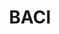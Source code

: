 ---
layout: default
description: BACI provides disaggregated data on bilateral trade flows for more than
  5000 products and 200 countries.
documentation: http://www.cepii.fr/DATA_DOWNLOAD/baci/doc/DescriptionBACI.html
last_edit: Thu, 02 Dec 2021 13:15:36 GMT
location: http://www.cepii.fr/CEPII/en/bdd_modele/presentation.asp?id=37
maintained_by: Pierre Cotterlaz, baci@cepii.fr
record_creation_timestamp: 08/24/2021, 15:32:40
shortname: baci
tags:
- trade
- global
terms_of_use: BACI is freely available to anyone, after a quick registration.
title: BACI
uuid: 9651d1f2-3c24-46ef-9ade-e2e31f4ffe12
---